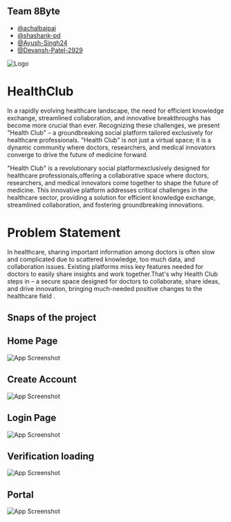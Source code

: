 
## Team 8Byte 

- [@achalbajpai](https://github.com/achalbajpai)
- [@shashank-pd](https://github.com/shashank-pd)
- [@Ayush-Singh24](https://github.com/Ayush-Singh24)
- [@Devansh-Patel-2929](https://github.com/Devansh-Patel-2929)


![Logo](https://github.com/achalbajpai/healthclub/assets/111895109/ae4439c6-baf7-49d5-b31e-13b8aab6d960)

# HealthClub 
In a rapidly evolving healthcare landscape, the need for efficient knowledge exchange, streamlined collaboration, and innovative breakthroughs has become more crucial than ever. Recognizing these challenges, we present "Health Club" – a groundbreaking social platform tailored exclusively for healthcare professionals. "Health Club" is not just a virtual space; it is a dynamic community where doctors, researchers, and medical innovators converge to drive the future of medicine forward.

"Health Club" is a revolutionary social platformexclusively designed for healthcare professionals,offering a collaborative space where doctors, researchers, and medical innovators come together to shape the future of medicine. This innovative platform addresses critical challenges in the healthcare sector, providing a solution for efficient knowledge exchange, streamlined collaboration, and fostering groundbreaking innovations.


# Problem Statement 
In healthcare, sharing important information among doctors is often slow and complicated due to scattered knowledge, too much data, and collaboration issues. Existing platforms miss key features needed for doctors to easily share insights and work together.That's why Health Club steps in – a secure space designed for doctors to collaborate, share ideas, and drive innovation, bringing much-needed positive changes to the healthcare field . 



## Snaps of the project 

## Home Page  
![App Screenshot](https://github.com/achalbajpai/healthclub/assets/111895109/0321da9e-1e5e-4f99-ae88-8ec135e48df0)

## Create Account 
![App Screenshot](https://github.com/achalbajpai/healthclub/assets/111895109/69db2834-7b4a-4434-b5df-33399965a7cd)

## Login Page 
![App Screenshot](https://github.com/achalbajpai/healthclub/assets/111895109/60753e09-a04c-46ef-a4e4-d61622515d5a)

## Verification loading  
![App Screenshot](https://github.com/achalbajpai/healthclub/assets/111895109/bafeb29f-f974-4244-8929-c915975ab986)

## Portal 
![App Screenshot](https://github.com/achalbajpai/healthclub/assets/111895109/9de19bc8-7079-4b9e-9245-4f68e24044dd)







